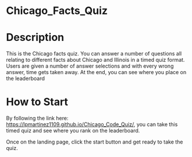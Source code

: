 # Chicago_Facts_Quiz

# Description
This is the Chicago facts quiz. You can answer a number of questions all relating to different facts about Chicago and Illinois in a timed quiz format. Users are given a number of answer selections and with every wrong answer, time gets taken away. At the end, you can see where you place on the leaderboard

# How to Start

By following the link here: https://lpmartinez1109.github.io/Chicago_Code_Quiz/, you can take this timed quiz and see where you rank on the leaderboard.

Once on the landing page, click the start button and get ready to take the quiz.


